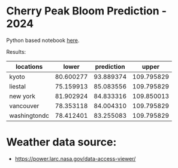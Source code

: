 # Cherry Peak Bloom Prediction - 2024

Python based notebook [here](2024-Peak-Bloom-Prediction.ipynb).

Results:

|   locations   |    lower    |  prediction  |    upper     |
|---------------|-------------|--------------|--------------|
|     kyoto     |  80.600277  |  93.889374   |  109.795829  |
|    liestal    |  75.159913  |  85.083556   |  109.795829  |
|   new york    |  81.902924  |  84.833316   |  109.850013  |
|   vancouver   |  78.353118  |  84.004310   |  109.795829  |
| washingtondc  |  78.412401  |  83.255083   |  109.795829  |


# Weather data source:

- https://power.larc.nasa.gov/data-access-viewer/